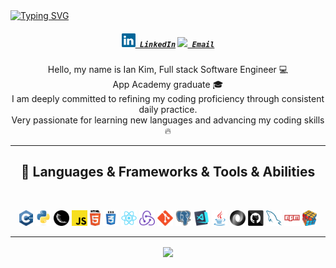 <a href="https://git.io/typing-svg">
<img src="https://readme-typing-svg.herokuapp.com?font=Fira+Code&pause=1000&random=false&width=435&lines=Hello%2C+My+name+is+Ian!%F0%9F%91%8B" alt="Typing SVG" /></a>

<h5 align="center">
  <code><a href="https://www.linkedin.com/in/iankimm/" title="LinkedIn Profile"><img width="22" src="images/linkedin.svg"> LinkedIn</a></code>
  <code><a href="mailto: iankimmmmm@gmail.com"><img width="22" src="https://upload.wikimedia.org/wikipedia/commons/thumb/7/7e/Gmail_icon_%282020%29.svg/200px-Gmail_icon_%282020%29.svg.png"> Email</a></code>
</h5>
<p align="center">
  Hello, my name is Ian Kim, Full stack Software Engineer 💻
  <br>
  App Academy graduate 🎓
  <br>
  I am deeply committed to refining my coding proficiency through consistent daily practice.
  <br>
  Very passionate for learning new languages and advancing my coding skills 🔥
</p>
<hr>

<h2 align="center">🌱 Languages & Frameworks & Tools & Abilities</h2>
<br>
<p align="center">
  <code><img title="C++" height="25" src="images/cpp.svg"></code>
  <code><img title="Python" height="25" src="images/python-original.svg"></code>
  <code><img title="Flask" height="25" src="images/flask.png"></code>
  <code><img title="Javascript" height="25" src="images/javascript.svg"></code>
  <code><img title="HTML5" height="25" src="images/html5.svg"></code>
  <code><img title="CSS" height="25" src="images/css.svg"></code>
  <code><img title="React" height="25" src="images/react-original.svg"></code>
  <code><img title="Redux" height="25" src="images/redux.svg"></code>
  <code><img title="Git" height="25" src="images/git-original.svg"></code>
  <code><img title="PostgreSQL" height="25" src="images/postgresql.svg"></code>
  <code><img title="Visual Studio Code" height="25" src="images/vscode.png"></code>
  <code><img title="Java" height="25" src="images/java-original.svg"></code>
  <code><img title="JSON" height="25" src="images/json.svg"></code>
  <code><img title="GitHub" height="25" src="images/github.svg"></code>
  <code><img title="MySQL" height="25" src="images/mysql.svg"></code>
  <code><img title="npm" height="25" src="images/npm.svg"></code>
  <code><img title="Problem Solving" height="25" src="images/problemSolving.png"></code>
</p>
<hr>
<div align=center>
    <a href="https://github.com/anuraghazra/github-readme-stats">
      <img height=200 align="center" src="https://github-readme-stats.vercel.app/api/top-langs/?username=iankimm&hide=c%23,powershell,Mathematica,Ruby,Objective-C,Objective-C%2b%2b,Cuda&title_color=61dafb&text_color=ffffff&icon_color=61dafb&bg_color=20232a&langs_count=8&layout=compact&border_color=61dafb&hide_border=true&size_weight=0.5&count_weight=0.5" />
    </a>
  </div>
<!--
**iankimm/iankimm** is a ✨ _special_ ✨ repository because its `README.md` (this file) appears on your GitHub profile.

Here are some ideas to get you started:

- 🔭 I’m currently working on ...
- 🌱 I’m currently learning ...
- 👯 I’m looking to collaborate on ...
- 🤔 I’m looking for help with ...
- 💬 Ask me about ...
- 📫 How to reach me: ...
- 😄 Pronouns: ...
- ⚡ Fun fact: ...
-->
